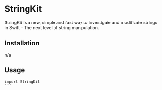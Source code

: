 # StringKit
StringKit is a new, simple and fast way to investigate and modificate strings in Swift - The next level of string manipulation.

## Installation
n/a

## Usage
```
import StringKit
´´´
